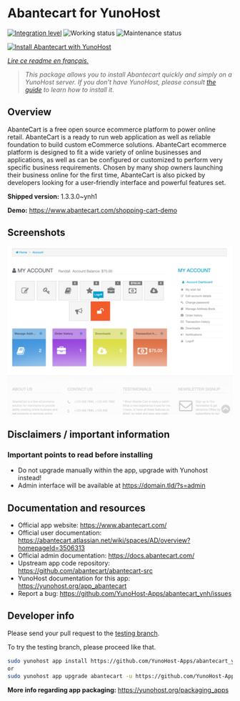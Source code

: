 <!--
N.B.: This README was automatically generated by https://github.com/YunoHost/apps/tree/master/tools/README-generator
It shall NOT be edited by hand.
-->

# Abantecart for YunoHost

[![Integration level](https://dash.yunohost.org/integration/abantecart.svg)](https://dash.yunohost.org/appci/app/abantecart) ![Working status](https://ci-apps.yunohost.org/ci/badges/abantecart.status.svg) ![Maintenance status](https://ci-apps.yunohost.org/ci/badges/abantecart.maintain.svg)

[![Install Abantecart with YunoHost](https://install-app.yunohost.org/install-with-yunohost.svg)](https://install-app.yunohost.org/?app=abantecart)

*[Lire ce readme en français.](./README_fr.md)*

> *This package allows you to install Abantecart quickly and simply on a YunoHost server.
If you don't have YunoHost, please consult [the guide](https://yunohost.org/#/install) to learn how to install it.*

## Overview

AbanteCart is a free open source ecommerce platform to power online retail. AbanteCart is a ready to run web application as well as reliable foundation to build custom eCommerce solutions. AbanteCart ecommerce platform is designed to fit a wide variety of online businesses and applications, as well as can be configured or customized to perform very specific business requirements. Chosen by many shop owners launching their business online for the first time, AbanteCart is also picked by developers looking for a user-friendly interface and powerful features set.


**Shipped version:** 1.3.3.0~ynh1

**Demo:** https://www.abantecart.com/shopping-cart-demo

## Screenshots

![Screenshot of Abantecart](./doc/screenshots/dashboard.png)

## Disclaimers / important information

### Important points to read before installing

- Do not upgrade manually within the app, upgrade with Yunohost instead!
- Admin interface will be available at https://domain.tld/?s=admin

## Documentation and resources

* Official app website: <https://www.abantecart.com/>
* Official user documentation: <https://abantecart.atlassian.net/wiki/spaces/AD/overview?homepageId=3506313>
* Official admin documentation: <https://docs.abantecart.com/>
* Upstream app code repository: <https://github.com/abantecart/abantecart-src>
* YunoHost documentation for this app: <https://yunohost.org/app_abantecart>
* Report a bug: <https://github.com/YunoHost-Apps/abantecart_ynh/issues>

## Developer info

Please send your pull request to the [testing branch](https://github.com/YunoHost-Apps/abantecart_ynh/tree/testing).

To try the testing branch, please proceed like that.

``` bash
sudo yunohost app install https://github.com/YunoHost-Apps/abantecart_ynh/tree/testing --debug
or
sudo yunohost app upgrade abantecart -u https://github.com/YunoHost-Apps/abantecart_ynh/tree/testing --debug
```

**More info regarding app packaging:** <https://yunohost.org/packaging_apps>
